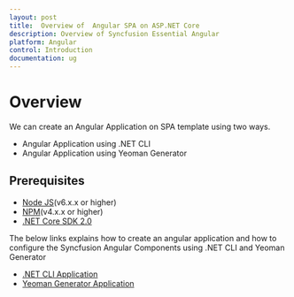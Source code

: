 ```yaml
---
layout: post
title:  Overview of  Angular SPA on ASP.NET Core 
description: Overview of Syncfusion Essential Angular
platform: Angular
control: Introduction
documentation: ug
---
```


# Overview

We can create an Angular Application on SPA template using two ways.

* Angular Application using .NET CLI
* Angular Application using Yeoman Generator

## Prerequisites

* [Node JS](https://nodejs.org/en/)(v6.x.x or higher)
* [NPM](http://blog.npmjs.org/post/85484771375/how-to-install-npm)(v4.x.x or higher)
* [.NET Core SDK 2.0](https://www.microsoft.com/net/download/core#/current) 

The below links explains how to create an angular application and how to configure the Syncfusion Angular Components using .NET CLI and Yeoman Generator

* [.NET CLI Application](/angular/GettingStarted/getting-started-with-dotnet-cli "Getting started with .NET CLI")
* [Yeoman Generator Application](/angular/GettingStarted/getting-started-with-yeoman-generator "Getting started with Yeoman Generator")